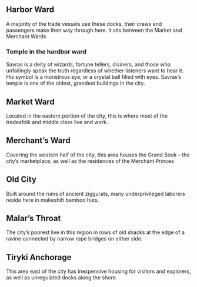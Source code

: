 ## Harbor Ward
A majority of the trade vessels use these docks, their crews and passengers make their way through here. It sits between the Market and Merchant Wards

### Temple in the hardbor ward
Savras is a deity of wizards, fortune tellers, diviners, and those who unfailingly speak the truth regardless of whether listeners want to hear it. His symbol is a monstrous eye, or a crystal ball filled with eyes. Savras’s temple is one of the oldest, grandest buildings in the city.

## Market Ward
Located in the eastern portion of the city, this is where most of the tradesfolk and middle class live and work.

## Merchant’s Ward
Covering the western half of the city, this area houses the Grand Souk – the city’s marketplace, as well as the residences of the Merchant Princes

## Old City
Built around the ruins of ancient ziggurats, many underprivileged laborers reside here in makeshift bamboo huts.

## Malar’s Throat
The city’s poorest live in this region in rows of old shacks at the edge of a ravine connected by narrow rope bridges on either side.

## Tiryki Anchorage
This area east of the city has inexpensive housing for visitors and explorers, as well as unregulated docks along the shore.